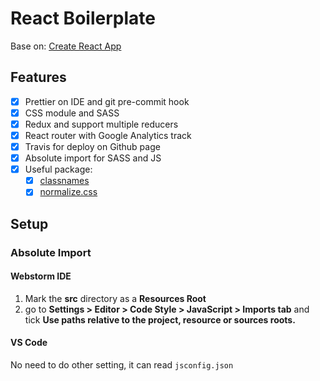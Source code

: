 # React Boilerplate

Base on: [Create React App](https://github.com/facebook/create-react-app)

## Features

- [X] Prettier on IDE and git pre-commit hook
- [X] CSS module and SASS
- [X] Redux and support multiple reducers
- [X] React router with Google Analytics track
- [X] Travis for deploy on Github page
- [X] Absolute import for SASS and JS
- [X] Useful package:
     - [X] [classnames](https://github.com/JedWatson/classnames)
     - [X] [normalize.css](https://github.com/necolas/normalize.css)
## Setup

### Absolute Import

#### Webstorm IDE

1. Mark the **src** directory as a **Resources Root**
2. go to **Settings > Editor > Code Style > JavaScript > Imports tab** and 
    tick **Use paths relative to the project, resource or sources roots.**

#### VS Code

No need to do other setting, it can read `jsconfig.json`
